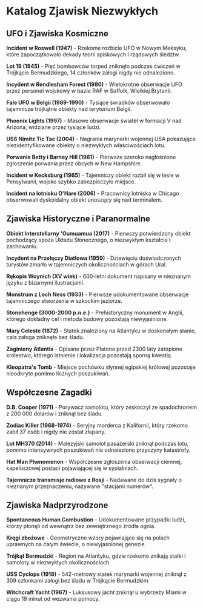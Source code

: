 # Katalog Zjawisk Niezwykłych

## UFO i Zjawiska Kosmiczne

**Incident w Roswell (1947)** - Rzekome rozbicie UFO w Nowym Meksyku, które zapoczątkowało dekady teorii spiskowych i rządowych śledztw.

**Lot 19 (1945)** - Pięć bombowców torped zniknęło podczas ćwiczeń w Trójkącie Bermudzkiego, 14 członków załogi nigdy nie odnaleziono.

**Incydent w Rendlesham Forest (1980)** - Wielokrotne obserwacje UFO przez personel wojskowy w bazie RAF w Suffolk, Wielkiej Brytanii.

**Fale UFO w Belgii (1989-1990)** - Tysiące świadków obserwowało tajemnicze trójkątne obiekty nad terytorium Belgii.

**Phoenix Lights (1997)** - Masowe obserwacje świateł w formacji V nad Arizona, widziane przez tysiące ludzi.

**USS Nimitz Tic Tac (2004)** - Nagrania marynarki wojennej USA pokazujące niezidentyfikowane obiekty o niezwykłych właściwościach lotu.

**Porwanie Betty i Barney Hill (1961)** - Pierwsze szeroko nagłośnione zgłoszenie porwania przez obcych w New Hampshire.

**Incident w Kecksburg (1965)** - Tajemniczy obiekt rozbił się w lesie w Pensylwanii, wojsko szybko zabezpieczyło miejsce.

**Incident na lotnisku O'Hare (2006)** - Pracownicy lotniska w Chicago obserwowali dyskoidalny obiekt unoszący się nad terminalem.

## Zjawiska Historyczne i Paranormalne

**Obiekt Interstellarny 'Oumuamua (2017)** - Pierwszy potwierdzony obiekt pochodzący spoza Układu Słonecznego, o niezwykłym kształcie i zachowaniu.

**Incydent na Przełęczy Diatłowa (1959)** - Dziewięciu doświadczonych turystów zmarło w tajemniczych okolicznościach w górach Ural.

**Rękopis Woynich (XV wiek)** - 600-letni dokument napisany w nieznanym języku z bizarnymi ilustracjami.

**Monstrum z Loch Ness (1933)** - Pierwsze udokumentowane obserwacje tajemniczego stworzenia w szkockim jeziorze.

**Stonehenge (3000-2000 p.n.e.)** - Prehistoryczny monument w Anglii, którego dokładny cel i metoda budowy pozostają niewyjaśnione.

**Mary Celeste (1872)** - Statek znaleziony na Atlantyku w doskonałym stanie, cała załoga zniknęła bez śladu.

**Zaginiony Atlantis** - Opisane przez Platona przed 2300 laty zatopione królestwo, którego istnienie i lokalizacja pozostają sporną kwestią.

**Kleopatra's Tomb** - Miejsce pochówku słynnej egipskiej królowej pozostaje nieodkryte pomimo licznych poszukiwań.

## Współczesne Zagadki

**D.B. Cooper (1971)** - Porywacz samolotu, który zeskoczył ze spadochronem z 200 000 dolarów i zniknął bez śladu.

**Zodiac Killer (1968-1974)** - Seryjny morderca z Kalifornii, który rzekomo zabił 37 osób i nigdy nie został złapany.

**Lot MH370 (2014)** - Malezyjski samolot pasażerski zniknął podczas lotu, pomimo intensywnych poszukiwań nie odnaleziono przyczyny katastrofy.

**Hat Man Phenomenon** - Współczesne zgłoszenia obserwacji ciemnej, kapeluszowej postaci pojawiającej się w sypialniach.

**Tajemnicze transmisje radiowe z Rosji** - Nadawane do dziś sygnały o nieznanym przeznaczeniu, nazywane "stacjami numerów".

## Zjawiska Nadprzyrodzone

**Spontaneous Human Combustion** - Udokumentowane przypadki ludzi, którzy płonęli od wewnątrz bez zewnętrznego źródła ognia.

**Kręgi zbożowe** - Geometryczne wzory pojawiające się na polach uprawnych na całym świecie, o niewyjaśnionej genezie.

**Trójkąt Bermudzki** - Region na Atlantyku, gdzie rzekomo znikają statki i samoloty w niezwykłych okolicznościach.

**USS Cyclops (1918)** - 542-metrowy statek marynarki wojennej zniknął z 309 członkami załogi bez śladu w Trójkącie Bermudzkim.

**Witchcraft Yacht (1967)** - Luksusowy jacht zniknął u wybrzeży Miami w ciągu 19 minut od wezwania pomocy.